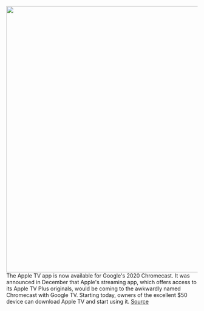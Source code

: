<img src='https://cdn.vox-cdn.com/thumbor/xnakOtk1DCGiDS45hDZEmUSfbOA=/0x0:1569x1155/1200x800/filters:focal(657x181:907x431)/cdn.vox-cdn.com/uploads/chorus_image/image/68837093/Blog_header.0.jpg' width='700px' /><br/>
The Apple TV app is now available for Google's 2020 Chromecast. It was announced in December that Apple's streaming app, which offers access to its Apple TV Plus originals, would be coming to the awkwardly named Chromecast with Google TV. Starting today, owners of the excellent $50 device can download Apple TV and start using it.
<a href='https://www.theverge.com/2021/2/18/22287905/apple-tv-app-now-available-chromecast-google-tv'> Source <a/>